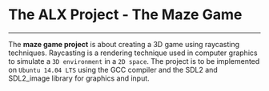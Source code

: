 # The ALX Project - The Maze Game
--------------

The __maze game project__ is about creating a 3D game using raycasting techniques. 
Raycasting is a rendering technique used in computer graphics to simulate 
a `3D environment` in a `2D space`. The project is to be implemented on `Ubuntu 14.04 LTS` 
using the GCC compiler and the SDL2 and SDL2_image library for graphics and input.

